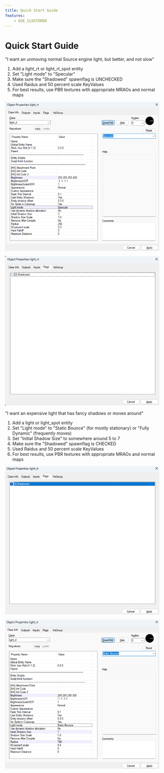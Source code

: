 ```yaml
---
title: Quick Start Guide
features:
    - USE_CLUSTERED
---
```

# Quick Start Guide

"I want an unmoving normal Source engine light, but better, and not slow"

1. Add a light_rt or light_rt_spot entity
2. Set "Light mode" to "Specular"
3. Make sure the "Shadowed" spawnflag is UNCHECKED
4. Used Raidus and 50 percent scale KeyValues
5. For best results, use PBR textures with appropriate MRAOs and normal maps

![Keyvalues](images/basic_light1.png)

![Spawnflags](images/basic_light2.png)

"I want an expensive light that has fancy shadows or moves around"

1. Add a light or light_spot entity
2. Set "Light mode" to "Static Bounce" (for mostly stationary) or "Fully Dynamic" (frequently moves)
3. Set "Initial Shadow Size" to somewhere around 5 to 7
4. Make sure the "Shadowed" spawnflag is CHECKED
5. Used Raidus and 50 percent scale KeyValues
6. For best results, use PBR textures with appropriate MRAOs and normal maps

![Keyvalues](images/fancy_light2.png)

![Spawnflags](images/fancy_light1.png)
